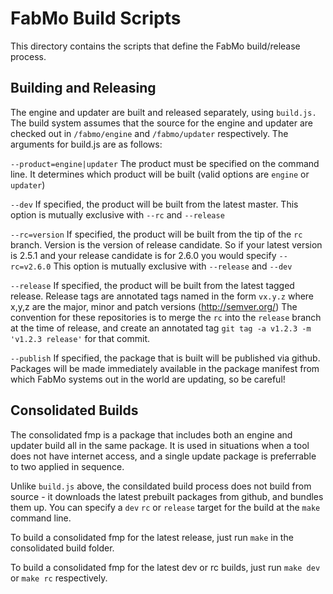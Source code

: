 # FabMo Build Scripts
This directory contains the scripts that define the FabMo build/release process.

## Building and Releasing
The engine and updater are built and released separately, using `build.js.` The build system assumes that the source for the engine and updater are checked out in `/fabmo/engine` and `/fabmo/updater` respectively. The arguments for build.js are as follows:

`--product=engine|updater` The product must be specified on the command line.  It determines which product will be built (valid options are `engine` or `updater`)

`--dev` If specified, the product will be built from the latest master.  This option is mutually exclusive with `--rc` and `--release`

`--rc=version` If specified, the product will be built from the tip of the `rc` branch. Version is the version of release candidate.  So if your latest version is 2.5.1 and your release candidate is for 2.6.0 you would specify `--rc=v2.6.0`  This option is mutually exclusive with `--release` and `--dev`

`--release` If specified, the product will be built from the latest tagged release.  Release tags are annotated tags named in the form `vx.y.z` where x,y,z are the major, minor and patch versions (http://semver.org/)  The convention for these repositories is to merge the `rc` into the `release` branch at the time of release, and create an annotated tag `git tag -a v1.2.3 -m 'v1.2.3 release'` for that commit.

`--publish` If specified, the package that is built will be published via github.  Packages will be made immediately available in the package manifest from which FabMo systems out in the world are updating, so be careful!

## Consolidated Builds
The consolidated fmp is a package that includes both an engine and updater build all in the same package.  It is used in situations when a tool does not have internet access, and a single update package is preferrable to two applied in sequence.

Unlike `build.js` above, the consildated build process does not build from source - it downloads the latest prebuilt packages from github, and bundles them up.  You can specify a `dev` `rc` or `release` target for the build at the `make` command line.

To build a consolidated fmp for the latest release, just run `make` in the consolidated build folder.

To build a consolidated fmp for the latest dev or rc builds, just run `make dev` or `make rc` respectively.
 